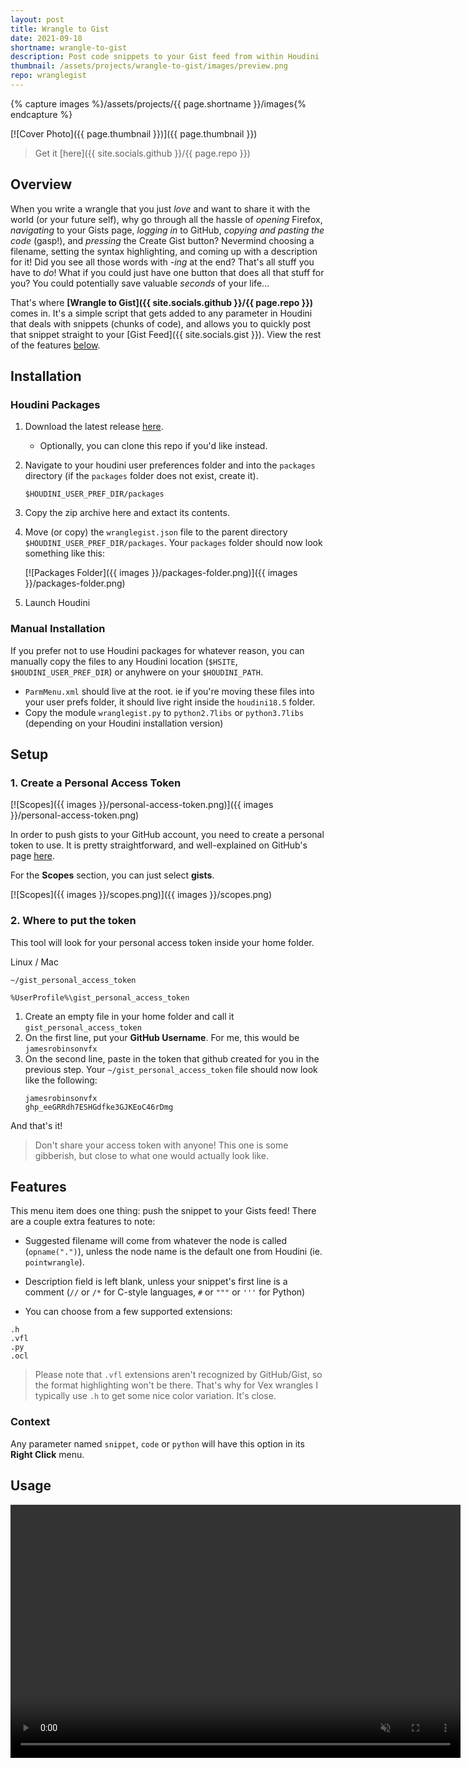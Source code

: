 ```yaml
---
layout: post
title: Wrangle to Gist
date: 2021-09-18
shortname: wrangle-to-gist
description: Post code snippets to your Gist feed from within Houdini
thumbnail: /assets/projects/wrangle-to-gist/images/preview.png
repo: wranglegist
---
```


{% capture images %}/assets/projects/{{ page.shortname }}/images{% endcapture %}

[![Cover Photo]({{ page.thumbnail }})]({{ page.thumbnail }})

> Get it [here]({{ site.socials.github }}/{{ page.repo }}) <a class="fab fa-github" href="{{ site.socials.github }}/{{ page.repo }}"></a>

## Overview
When you write a wrangle that you just *love* and want to share it with the
world (or your future self), why go through all the hassle of
*opening* Firefox, *navigating* to your Gists page, *logging in* to GitHub, *copying and
pasting the code* (gasp!), and *pressing* the Create Gist button? Nevermind choosing a
filename, setting the syntax highlighting, and coming up with a description for
it! Did you see all those
words with *-ing* at the end? That's all stuff you have to *do*! What if you
could just have one button that does all that stuff for you? You could
potentially save valuable *seconds* of your life...

That's where **[Wrangle to Gist]({{ site.socials.github }}/{{ page.repo }})**
comes in. It's a simple script that gets added to any parameter in Houdini that
deals with snippets (chunks of code), and allows you to quickly post that
snippet straight to your [Gist Feed]({{ site.socials.gist }}). View the rest of
the features [below](#features).

## Installation

### Houdini Packages

1. Download the latest release [here](https://github.com/jamesrobinsonvfx/wranglegist/releases/latest/download/wranglegist.zip).
   * Optionally, you can clone this repo if you'd like instead.
2. Navigate to your houdini user preferences folder and into the `packages`
   directory (if the `packages` folder does not exist, create it).
   ```
   $HOUDINI_USER_PREF_DIR/packages
   ```
3. Copy the zip archive here and extact its contents.
4. Move (or copy) the `wranglegist.json` file to the parent directory
   `$HOUDINI_USER_PREF_DIR/packages`. Your `packages` folder should now look
   something like this:

   [![Packages Folder]({{ images }}/packages-folder.png)]({{ images }}/packages-folder.png)

5. Launch Houdini

### Manual Installation
If you prefer not to use Houdini packages for whatever reason, you can manually
copy the files to any Houdini location (`$HSITE`, `$HOUDINI_USER_PREF_DIR`) or
anyhwere on your `$HOUDINI_PATH`.

- `ParmMenu.xml` should live at the root. ie if you're moving these files into your user prefs
  folder, it should live right inside the `houdini18.5` folder.
- Copy the module `wranglegist.py` to `python2.7libs` or `python3.7libs`
  (depending on your Houdini installation version)


## Setup

### 1. Create a Personal Access Token

[![Scopes]({{ images }}/personal-access-token.png)]({{ images }}/personal-access-token.png)

In order to push gists to your GitHub account, you need to create a personal token to use. It is pretty straightforward,
and well-explained on GitHub's page [here](https://docs.github.com/en/github/authenticating-to-github/keeping-your-account-and-data-secure/creating-a-personal-access-token).

For the **Scopes** section, you can just select **gists**.

[![Scopes]({{ images }}/scopes.png)]({{ images }}/scopes.png)


### 2. Where to put the token

This tool will look for your personal access token inside your home folder.

Linux / Mac
```
~/gist_personal_access_token
```

```
%UserProfile%\gist_personal_access_token
```

1. Create an empty file in your home folder and call it `gist_personal_access_token`
2. On the first line, put your **GitHub Username**. For me, this would be `jamesrobinsonvfx`
3. On the second line, paste in the token that github created for you in the
   previous step. Your `~/gist_personal_access_token` file should now look like
   the following:
    ```
    jamesrobinsonvfx
    ghp_eeGRRdh7ESHGdfke3GJKEoC46rDmg
    ```
And that's it!

> Don't share your access token with anyone! This one is some gibberish, but
> close to what one would actually look like.

## Features
This menu item does one thing: push the snippet to your Gists feed! There are a couple extra features to note:

- Suggested filename will come from whatever the node is called (`opname(".")`),
  unless the node name is the default one from Houdini (ie. `pointwrangle`).

- Description field is left blank, unless your snippet's first line is a comment
  (`//` or `/*` for C-style languages, `#` or `"""` or `'''` for Python)

- You can choose from a few supported extensions:
```
.h
.vfl
.py
.ocl
```

> Please note that `.vfl` extensions aren't recognized by GitHub/Gist, so the
> format highlighting won't be there. That's why for Vex wrangles I typically
> use `.h` to get some nice color variation. It's close.

### Context
Any parameter named `snippet`, `code` or `python` will have this option in its
**Right Click** menu.

## Usage
<video width="720" height="405" autoplay loop muted playsinline src="{{ images }}/demo.mp4"></video>
